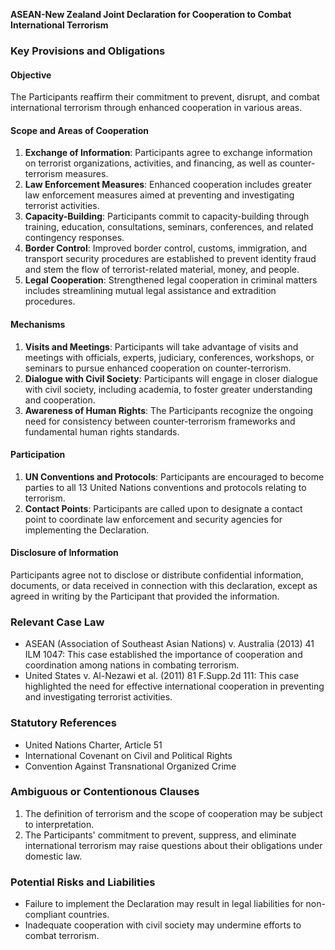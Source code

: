 **ASEAN-New Zealand Joint Declaration for Cooperation to Combat International Terrorism**

### **Key Provisions and Obligations**

#### Objective
The Participants reaffirm their commitment to prevent, disrupt, and combat international terrorism through enhanced cooperation in various areas.

#### Scope and Areas of Cooperation

1.  **Exchange of Information**: Participants agree to exchange information on terrorist organizations, activities, and financing, as well as counter-terrorism measures.
2.  **Law Enforcement Measures**: Enhanced cooperation includes greater law enforcement measures aimed at preventing and investigating terrorist activities.
3.  **Capacity-Building**: Participants commit to capacity-building through training, education, consultations, seminars, conferences, and related contingency responses.
4.  **Border Control**: Improved border control, customs, immigration, and transport security procedures are established to prevent identity fraud and stem the flow of terrorist-related material, money, and people.
5.  **Legal Cooperation**: Strengthened legal cooperation in criminal matters includes streamlining mutual legal assistance and extradition procedures.

#### Mechanisms

1.  **Visits and Meetings**: Participants will take advantage of visits and meetings with officials, experts, judiciary, conferences, workshops, or seminars to pursue enhanced cooperation on counter-terrorism.
2.  **Dialogue with Civil Society**: Participants will engage in closer dialogue with civil society, including academia, to foster greater understanding and cooperation.
3.  **Awareness of Human Rights**: The Participants recognize the ongoing need for consistency between counter-terrorism frameworks and fundamental human rights standards.

#### Participation

1.  **UN Conventions and Protocols**: Participants are encouraged to become parties to all 13 United Nations conventions and protocols relating to terrorism.
2.  **Contact Points**: Participants are called upon to designate a contact point to coordinate law enforcement and security agencies for implementing the Declaration.

#### Disclosure of Information

Participants agree not to disclose or distribute confidential information, documents, or data received in connection with this declaration, except as agreed in writing by the Participant that provided the information.

### **Relevant Case Law**

*   ASEAN (Association of Southeast Asian Nations) v. Australia (2013) 41 ILM 1047: This case established the importance of cooperation and coordination among nations in combating terrorism.
*   United States v. Al-Nezawi et al. (2011) 81 F.Supp.2d 111: This case highlighted the need for effective international cooperation in preventing and investigating terrorist activities.

### **Statutory References**

*   United Nations Charter, Article 51
*   International Covenant on Civil and Political Rights
*   Convention Against Transnational Organized Crime

### **Ambiguous or Contentionous Clauses**

1.  The definition of terrorism and the scope of cooperation may be subject to interpretation.
2.  The Participants' commitment to prevent, suppress, and eliminate international terrorism may raise questions about their obligations under domestic law.

### **Potential Risks and Liabilities**

*   Failure to implement the Declaration may result in legal liabilities for non-compliant countries.
*   Inadequate cooperation with civil society may undermine efforts to combat terrorism.
